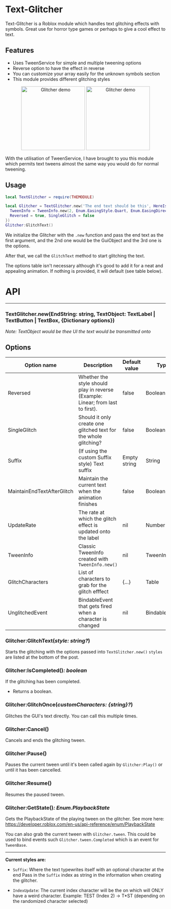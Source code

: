 # Text-Glitcher

Text-Glitcher is a Roblox module which handles text glitching effects with symbols. Great use for horror type games or perhaps to give a cool effect to text.

## Features
 - Uses TweenService for simple and multiple tweening options
 - Reverse option to have the effect in reverse
 - You can customize your array easily for the unknown symbols section
- This module provides different glitching styles

<p align="center">
  <img src="https://cdn.discordapp.com/attachments/577991646449238016/847567303116849152/ezgif-2-ab923b990e8b.gif" alt="Glitcher demo" height="200">
  <img src="https://cdn.discordapp.com/attachments/577991646449238016/847567323790966814/3M75PUZhkU.gif" alt="Glitcher demo" height="200">
</p>

With the utilisation of TweenService, I have brought to you this module which permits text tweens almost the same way you would do for normal tweening.

## Usage
```lua
local TextGlitcher = require(THEMODULE)

local Glitcher = TextGlitcher.new('The end text should be this', HereIsTheTextLabel,{
  TweenInfo = TweenInfo.new(2, Enum.EasingStyle.Quart, Enum.EasingDirection.InOut),
  Reversed = true, SingleGlitch = false
})
Glitcher:GlitchText()
```
We initialize the Glitcher with the `.new` function and pass the end text as the first argument, and the 2nd one would be the GuiObject and the 3rd one is the options.

After that, we call the `GlitchText` method to start glitching the text.

The options table isn't necessary although it's good to add it for a neat and appealing animation. If nothing is provided, it will default (see table below).




# API
---

### TextGlitcher.new(EndString: string, TextObject: TextLabel \| TextButton \| TextBox, {Dictionary options})

*Note: TextObject would be thee UI the text would be transmitted onto*


## Options

| Option name | Description | Default value | Type |
| ----------- | ----------- | ------------- | ---- |
| Reversed | Whether the style should play in reverse (Example: Linear; from last to first). | false | Boolean
| SingleGlitch | Should it only create one glitched text for the whole glitching? | false | Boolean
| Suffix | (If using the custom Suffix style) Text suffix | Empty string | String
| MaintainEndTextAfterGlitch | Maintain the current text when the animation finishes | false | Boolean
| UpdateRate | The rate at which the glitch effect is updated onto the label | nil | Number
| TweenInfo | Classic TweenInfo created with `TweenInfo.new()` | nil | TweenInfo
| GlitchCharacters | List of characters to grab for the glitch efffect | {...} | Table
| UnglitchedEvent | BindableEvent that gets fired when a character is changed | nil | BindableEvent



### Glitcher:GlitchText(*style: string?*)

Starts the glitching with the options passed into `TextGlitcher.new()`
`styles` are listed at the bottom of the post.


### Glitcher:IsCompleted()*: boolean*

If the glitching has been completed.

- Returns a boolean.


### Glitcher:GlitchOnce(*customCharacters: {string}?*)

Glitches the GUI's text directly. You can call this multiple times.


### Glitcher:Cancel()

Cancels and ends the glitching tween.


### Glitcher:Pause()

Pauses the current tween until it's been called again by `Glitcher:Play()` or until it has been cancelled.


### Glitcher:Resume()

Resumes the paused tween.


### Glitcher:GetState()*: Enum.PlaybackState*

Gets the PlaybackState of the playing tween on the glitcher.
See more here: https://developer.roblox.com/en-us/api-reference/enum/PlaybackState

You can also grab the current tween with `Glitcher.tween`. This could be used to bind events such `Glitcher.tween.Completed` which is an event for `TweenBase`.

---

**Current styles are:**
* `Suffix`: Where the text typewrites itself with an optional character at the end
Pass in the `Suffix` index as string in the information when creating the glitcher.

* `IndexUpdate`: The current index character will be the on which will ONLY have a weird character. Example: TEST (Index 2) -> T\*ST (depending on the randomized character selected)
